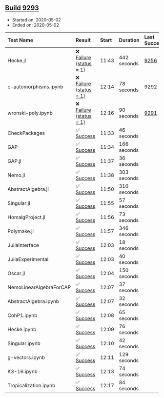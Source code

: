 ## [Build 9293](https://oscarci.mathematik.uni-kl.de/job/oscar/9293/)

* Started on: 2020-05-02
* Ended on: 2020-05-02

| Test Name    | Result | Start | Duration | Last Success | First Failure |
|:-------------|:-------|:------|:---------|:-------------|:--------------|
| Hecke.jl | ❌ [Failure (status = 1)](https://oscarci.mathematik.uni-kl.de/job/oscar/9293/artifact/logs/build-9293/Hecke.jl.log) | 11:43 | 442 seconds | [9256](https://oscarci.mathematik.uni-kl.de/job/oscar/9256/) | [9257](https://oscarci.mathematik.uni-kl.de/job/oscar/9257/) |
| c-automorphisms.ipynb | ❌ [Failure (status = 1)](https://oscarci.mathematik.uni-kl.de/job/oscar/9293/artifact/logs/build-9293/c-automorphisms.ipynb.log) | 12:14 | 78 seconds | [9292](https://oscarci.mathematik.uni-kl.de/job/oscar/9292/) | [9293](https://oscarci.mathematik.uni-kl.de/job/oscar/9293/) |
| wronski-poly.ipynb | ❌ [Failure (status = 1)](https://oscarci.mathematik.uni-kl.de/job/oscar/9293/artifact/logs/build-9293/wronski-poly.ipynb.log) | 12:16 | 90 seconds | [9291](https://oscarci.mathematik.uni-kl.de/job/oscar/9291/) | [9292](https://oscarci.mathematik.uni-kl.de/job/oscar/9292/) |
| CheckPackages | ✅ [Success](https://oscarci.mathematik.uni-kl.de/job/oscar/9293/artifact/logs/build-9293/CheckPackages.log) | 11:33 | 46 seconds |  |  |
| GAP | ✅ [Success](https://oscarci.mathematik.uni-kl.de/job/oscar/9293/artifact/logs/build-9293/GAP.log) | 11:34 | 166 seconds |  |  |
| GAP.jl | ✅ [Success](https://oscarci.mathematik.uni-kl.de/job/oscar/9293/artifact/logs/build-9293/GAP.jl.log) | 11:37 | 36 seconds |  |  |
| Nemo.jl | ✅ [Success](https://oscarci.mathematik.uni-kl.de/job/oscar/9293/artifact/logs/build-9293/Nemo.jl.log) | 11:38 | 303 seconds |  |  |
| AbstractAlgebra.jl | ✅ [Success](https://oscarci.mathematik.uni-kl.de/job/oscar/9293/artifact/logs/build-9293/AbstractAlgebra.jl.log) | 11:50 | 310 seconds |  |  |
| Singular.jl | ✅ [Success](https://oscarci.mathematik.uni-kl.de/job/oscar/9293/artifact/logs/build-9293/Singular.jl.log) | 11:55 | 57 seconds |  |  |
| HomalgProject.jl | ✅ [Success](https://oscarci.mathematik.uni-kl.de/job/oscar/9293/artifact/logs/build-9293/HomalgProject.jl.log) | 11:56 | 73 seconds |  |  |
| Polymake.jl | ✅ [Success](https://oscarci.mathematik.uni-kl.de/job/oscar/9293/artifact/logs/build-9293/Polymake.jl.log) | 11:57 | 346 seconds |  |  |
| JuliaInterface | ✅ [Success](https://oscarci.mathematik.uni-kl.de/job/oscar/9293/artifact/logs/build-9293/JuliaInterface.log) | 12:03 | 18 seconds |  |  |
| JuliaExperimental | ✅ [Success](https://oscarci.mathematik.uni-kl.de/job/oscar/9293/artifact/logs/build-9293/JuliaExperimental.log) | 12:03 | 40 seconds |  |  |
| Oscar.jl | ✅ [Success](https://oscarci.mathematik.uni-kl.de/job/oscar/9293/artifact/logs/build-9293/Oscar.jl.log) | 12:04 | 150 seconds |  |  |
| NemoLinearAlgebraForCAP | ✅ [Success](https://oscarci.mathematik.uni-kl.de/job/oscar/9293/artifact/logs/build-9293/NemoLinearAlgebraForCAP.log) | 12:07 | 37 seconds |  |  |
| AbstractAlgebra.ipynb | ✅ [Success](https://oscarci.mathematik.uni-kl.de/job/oscar/9293/artifact/logs/build-9293/AbstractAlgebra.ipynb.log) | 12:07 | 32 seconds |  |  |
| CohP1.ipynb | ✅ [Success](https://oscarci.mathematik.uni-kl.de/job/oscar/9293/artifact/logs/build-9293/CohP1.ipynb.log) | 12:08 | 65 seconds |  |  |
| Hecke.ipynb | ✅ [Success](https://oscarci.mathematik.uni-kl.de/job/oscar/9293/artifact/logs/build-9293/Hecke.ipynb.log) | 12:09 | 76 seconds |  |  |
| Singular.ipynb | ✅ [Success](https://oscarci.mathematik.uni-kl.de/job/oscar/9293/artifact/logs/build-9293/Singular.ipynb.log) | 12:10 | 42 seconds |  |  |
| g-vectors.ipynb | ✅ [Success](https://oscarci.mathematik.uni-kl.de/job/oscar/9293/artifact/logs/build-9293/g-vectors.ipynb.log) | 12:11 | 129 seconds |  |  |
| K3-16.ipynb | ✅ [Success](https://oscarci.mathematik.uni-kl.de/job/oscar/9293/artifact/logs/build-9293/K3-16.ipynb.log) | 12:13 | 74 seconds |  |  |
| Tropicalization.ipynb | ✅ [Success](https://oscarci.mathematik.uni-kl.de/job/oscar/9293/artifact/logs/build-9293/Tropicalization.ipynb.log) | 12:17 | 84 seconds |  |  |
